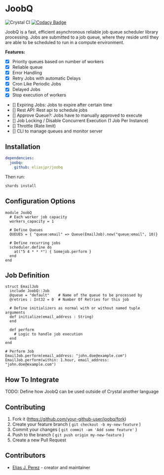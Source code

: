 # JoobQ

![Crystal CI](https://github.com/eliasjpr/joobq/workflows/Crystal%20CI/badge.svg?branch=master) [![Codacy Badge](https://app.codacy.com/project/badge/Grade/757ebd7d1db942da8eb9f8392415b1a6)](https://www.codacy.com/manual/eliasjpr/joobq?utm_source=github.com&utm_medium=referral&utm_content=eliasjpr/joobq&utm_campaign=Badge_Grade)

JoobQ is a fast, efficient asynchronous reliable job queue scheduler library processing. Jobs are submitted
to a job queue, where they reside until they are able to be scheduled to run in a
compute environment.

**Features:**

-   [x] Priority queues based on number of workers
-   [x] Reliable queue
-   [x] Error Handling
-   [x] Retry Jobs with automatic Delays
-   [x] Cron Like Periodic Jobs
-   [x] Delayed Jobs
-   [x] Stop execution of workers
-   \[] Expiring Jobs: Jobs to expire after certain time
-   \[] Rest API: Rest api to schedule jobs
-   \[] Approve Queue?: Jobs have to manually approved to execute
-   \[] Job Locking / Disable Concurrent Execution (1 Job Per Instance)
-   \[] Throttle (Rate limit)
-   \[] CLI to manage queues and monitor server

## Installation

```yaml
dependencies:
  joobq:
    github: eliasjpr/joobq
```

Then run:

```bash
shards install
```

## Configuration Options

```crystal
module JoobQ
  # Each worker job capacity
  workers_capacity = 1
  
  # Define Queues
  QUEUES = { "queue:email" => Queue(EmailJob).new("queue:email", 10)}

  # Define recurring jobs
  scheduler.define do
    at("5 4 * * *") { Somejob.perform }
  end
end
```

## Job Definition

```crystal
struct EmailJob
  include JoobQ::Job
  @queue = "default"    # Name of the queue to be processed by
  @retries : Int32 = 0  # Number Of Retries for this job

  # Define initializers as normal with or without named tuple arguments
  def initialize(email_address : String)
  end

  def perform
    # Logic to handle job execution
  end
end

# Perform Job
EmailJob.perform(email_address: "john.doe@example.com")
EmailJob.perform(within: 1.hour, email_address: "john.doe@example.com")
```

## How To Integrate

TODO: Define how JoobQ can be used outside of Crystal another language

## Contributing

1.  Fork it (<https://github.com/your-github-user/joobq/fork>)
2.  Create your feature branch ( `git checkout -b my-new-feature` )
3.  Commit your changes ( `git commit -am 'Add some feature'` )
4.  Push to the branch ( `git push origin my-new-feature` )
5.  Create a new Pull Request

## Contributors

-   [Elias J. Perez](https://github.com/your-github-user) - creator and maintainer
